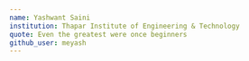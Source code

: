 ```yaml
---
name: Yashwant Saini
institution: Thapar Institute of Engineering & Technology
quote: Even the greatest were once beginners
github_user: meyash
---
```

